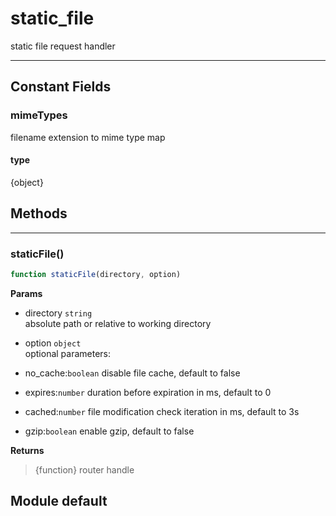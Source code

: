 <!-- @rev 63a8c2d60b5cb1883749f5094a7e30d1 a1202b -->
# static_file

static file request handler
 

----





## Constant Fields

### mimeTypes

 filename extension to mime type map

  #### type
{object}
 



## Methods

------------------------------------------------------------------------
### staticFile()

```js
function staticFile(directory, option) 
```




**Params**

  - directory `string`
    <br>absolute path or relative to working directory
  - option `object`
    <br>optional parameters:

   - no_cache:`boolean` disable file cache, default to false
   - expires:`number` duration before expiration in ms, default to 0
   - cached:`number` file modification check iteration in ms, default to 3s
   - gzip:`boolean` enable gzip, default to false


**Returns**

> {function} router handle
 

## Module default
